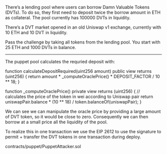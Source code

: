 There’s a lending pool where users can borrow Damn Valuable Tokens (DVTs). 
To do so, they first need to deposit twice the borrow amount in ETH as collateral. 
The pool currently has 100000 DVTs in liquidity.

There’s a DVT market opened in an old Uniswap v1 exchange, currently with 10 ETH and 10 DVT in liquidity.

Pass the challenge by taking all tokens from the lending pool. You start with 25 ETH and 1000 DVTs in balance.


------

The puppet pool calculates the requried deposit with:

function calculateDepositRequired(uint256 amount) public view returns (uint256) {
        return amount * _computeOraclePrice() * DEPOSIT_FACTOR / 10 ** 18;
    }

function _computeOraclePrice() private view returns (uint256) {
    // calculates the price of the token in wei according to Uniswap pair
    return uniswapPair.balance * (10 ** 18) / token.balanceOf(uniswapPair);
}

We can see we can manipulate the oracle price by providing a large amount of DVT token, so it would be close to zero.
Consequently we can then borrow at a small price all the liquidity of the pool.

To realize this in one transaction we use the EIP 2612 to use the signature to permit + transfer the DVT tokens in one transaction during deploy.

contracts/puppet/PuppetAttacker.sol
